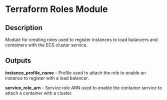 # Terraform Roles Module

## Description

Module for creating roles used to register instances to load balancers and
containers with the ECS cluster service.

## Outputs

**instance_profile_name** - Profile used to attach the role to enable an
instance to register with a load balancer.

**service_role_arn** - Service role ARN used to enable the container service to
attach a container with a cluster.